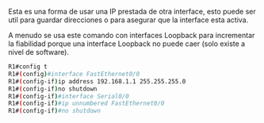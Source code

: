 Esta es una forma de usar una IP prestada de otra interface, esto puede ser util para guardar direcciones o para asegurar que la interface esta activa. 

A menudo se usa este comando con interfaces Loopback para incrementar la fiabilidad porque una interface Loopback no puede caer (solo existe a nivel de software). 

``` bash
R1#config t
R1#(config)#interface FastEthernet0/0
R1#(config-if)ip address 192.168.1.1 255.255.255.0
R1#(config-if)no shutdown
R1#(config-if)#interface Serial0/0
R1#(config-if)#ip unnumbered FastEthernet0/0
R1#(config-if)#no shutdown
```
